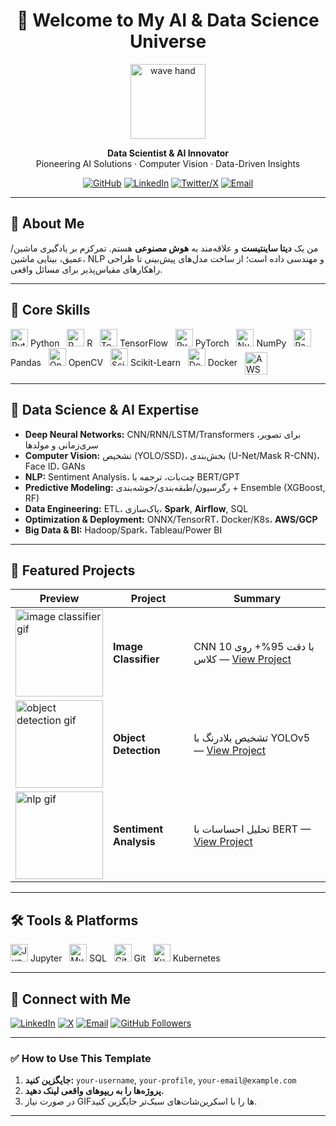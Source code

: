 <!-- README.md -->

<div align="center">
  
# 👋 Welcome to My AI & Data Science Universe

<img src="https://media.giphy.com/media/hvRJCLFzcasrR4ia7z/giphy.gif" width="120" alt="wave hand"/>

**Data Scientist & AI Innovator**  
Pioneering AI Solutions · Computer Vision · Data-Driven Insights

[![GitHub](https://img.shields.io/badge/GitHub-Explore%20My%20Work-4a2a9f?logo=github&logoColor=white)](https://github.com/your-username)
[![LinkedIn](https://img.shields.io/badge/LinkedIn-Connect-0a66c2?logo=linkedin&logoColor=white)](https://linkedin.com/in/your-profile)
[![Twitter/X](https://img.shields.io/badge/X-Follow-111?logo=x&logoColor=white)](https://twitter.com/your-profile)
[![Email](https://img.shields.io/badge/Email-Contact%20Me-dd4b39?logo=gmail&logoColor=white)](mailto:your-email@example.com)

</div>

---

## 🧭 About Me
من یک **دیتا ساینتیست** و علاقه‌مند به **هوش مصنوعی** هستم. تمرکزم بر یادگیری ماشین/عمیق، بینایی ماشین، NLP و مهندسی داده است؛ از ساخت مدل‌های پیش‌بینی تا طراحی راهکارهای مقیاس‌پذیر برای مسائل واقعی.

---

## 🧰 Core Skills

<p>
  <img src="https://cdn.jsdelivr.net/gh/devicons/devicon/icons/python/python-original.svg" width="28" alt="Python"/> Python &nbsp; 
  <img src="https://cdn.jsdelivr.net/gh/devicons/devicon/icons/r/r-original.svg" width="28" alt="R"/> R &nbsp;
  <img src="https://cdn.jsdelivr.net/gh/devicons/devicon/icons/tensorflow/tensorflow-original.svg" width="28" alt="TensorFlow"/> TensorFlow &nbsp;
  <img src="https://cdn.jsdelivr.net/gh/devicons/devicon/icons/pytorch/pytorch-original.svg" width="28" alt="PyTorch"/> PyTorch &nbsp;
  <img src="https://cdn.jsdelivr.net/gh/devicons/devicon/icons/numpy/numpy-original.svg" width="28" alt="NumPy"/> NumPy &nbsp;
  <img src="https://cdn.jsdelivr.net/gh/devicons/devicon/icons/pandas/pandas-original.svg" width="28" alt="Pandas"/> Pandas &nbsp;
  <img src="https://cdn.jsdelivr.net/gh/devicons/devicon/icons/opencv/opencv-original.svg" width="28" alt="OpenCV"/> OpenCV &nbsp; 
  <img src="https://cdn.jsdelivr.net/gh/devicons/devicon/icons/scikitlearn/scikitlearn-original.svg" width="28" alt="Scikit-Learn"/> Scikit-Learn &nbsp;
  <img src="https://cdn.jsdelivr.net/gh/devicons/devicon/icons/docker/docker-original.svg" width="28" alt="Docker"/> Docker &nbsp;
  <img src="https://cdn.jsdelivr.net/gh/devicons/devicon/icons/amazonwebservices/amazonwebservices-plain-wordmark.svg" width="36" alt="AWS" style="vertical-align:middle;"/>
</p>

---

## 🤖 Data Science & AI Expertise
- **Deep Neural Networks:** CNN/RNN/LSTM/Transformers برای تصویر، سری‌زمانی و مولدها  
- **Computer Vision:** تشخیص (YOLO/SSD)، بخش‌بندی (U-Net/Mask R-CNN)، Face ID، GANs  
- **NLP:** Sentiment Analysis، چت‌بات، ترجمه با BERT/GPT  
- **Predictive Modeling:** رگرسیون/طبقه‌بندی/خوشه‌بندی + Ensemble (XGBoost, RF)  
- **Data Engineering:** ETL، پاک‌سازی، **Spark**, **Airflow**, SQL  
- **Optimization & Deployment:** ONNX/TensorRT، Docker/K8s، **AWS/GCP**  
- **Big Data & BI:** Hadoop/Spark، Tableau/Power BI

---

## 🚀 Featured Projects

<div align="center">

| Preview | Project | Summary |
|---|---|---|
| <img src="https://media.giphy.com/media/VbnUQpnihPSIgIXuZv/giphy.gif" width="140" alt="image classifier gif"/> | **Image Classifier** | CNN با دقت 95%+ روی 10 کلاس — [View Project](https://github.com/your-username/image-classifier) |
| <img src="https://media.giphy.com/media/Ll22OhMLAlVDb8UQWe/giphy.gif" width="140" alt="object detection gif"/> | **Object Detection** | تشخیص بلادرنگ با YOLOv5 — [View Project](https://github.com/your-username/object-detection) |
| <img src="https://media.giphy.com/media/3o7TKsQ8k8b3oH6zC8/giphy.gif" width="140" alt="nlp gif"/> | **Sentiment Analysis** | تحلیل احساسات با BERT — [View Project](https://github.com/your-username/sentiment-analysis) |

</div>

---

## 🛠️ Tools & Platforms

<p>
  <img src="https://cdn.jsdelivr.net/gh/devicons/devicon/icons/jupyter/jupyter-original.svg" width="28" alt="Jupyter"/> Jupyter &nbsp;
  <img src="https://cdn.jsdelivr.net/gh/devicons/devicon/icons/mysql/mysql-original.svg" width="28" alt="MySQL"/> SQL &nbsp;
  <img src="https://cdn.jsdelivr.net/gh/devicons/devicon/icons/git/git-original.svg" width="28" alt="Git"/> Git &nbsp;
  <img src="https://cdn.jsdelivr.net/gh/devicons/devicon/icons/kubernetes/kubernetes-plain.svg" width="28" alt="Kubernetes"/> Kubernetes
</p>

---

## 🤝 Connect with Me

[![LinkedIn](https://img.shields.io/badge/LinkedIn-your--profile-0a66c2?logo=linkedin&logoColor=white)](https://linkedin.com/in/your-profile)
[![X](https://img.shields.io/badge/X-@your--profile-111?logo=x&logoColor=white)](https://twitter.com/your-profile)
[![Email](https://img.shields.io/badge/Email-your--email%40example.com-dd4b39?logo=gmail&logoColor=white)](mailto:your-email@example.com)
[![GitHub Followers](https://img.shields.io/github/followers/your-username?style=social)](https://github.com/your-username)

---

### ✅ How to Use This Template
1. **جایگزین کنید:** `your-username`, `your-profile`, `your-email@example.com`  
2. **پروژه‌ها را به ریپوهای واقعی لینک دهید.**  
3. در صورت نیاز GIFها را با اسکرین‌شات‌های سبک‌تر جایگزین کنید.

---
